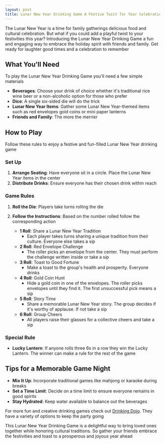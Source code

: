 ```yaml
---
layout: post
title: Lunar New Year Drinking Game A Festive Twist for Your Celebration
---
```



The Lunar New Year is a time for family gatherings delicious food and cultural celebration. But what if you could add a playful twist to your festivities this year? Introducing the Lunar New Year Drinking Game a fun and engaging way to embrace the holiday spirit with friends and family. Get ready for laughter good times and a celebration to remember

## What You'll Need

To play the Lunar New Year Drinking Game you'll need a few simple materials

- **Beverages**: Choose your drink of choice whether it's traditional rice wine beer or a non-alcoholic option for those who prefer
- **Dice**: A single six-sided die will do the trick
- **Lunar New Year Items**: Gather some Lunar New Year-themed items such as red envelopes gold coins or mini paper lanterns
- **Friends and Family**: The more the merrier

## How to Play

Follow these rules to enjoy a festive and fun-filled Lunar New Year drinking game

### Set Up

1. **Arrange Seating**: Have everyone sit in a circle. Place the Lunar New Year items in the center
2. **Distribute Drinks**: Ensure everyone has their chosen drink within reach

### Game Rules

1. **Roll the Die**: Players take turns rolling the die
2. **Follow the Instructions**: Based on the number rolled follow the corresponding action

   - **1 Roll**: Share a Lunar New Year Tradition
     - Each player takes turns sharing a unique tradition from their culture. Everyone else takes a sip
   - **2 Roll**: Red Envelope Challenge
     - The roller picks an envelope from the center. They must perform the challenge written inside or take a sip
   - **3 Roll**: Toast to Good Fortune
     - Make a toast to the group's health and prosperity. Everyone drinks
   - **4 Roll**: Gold Coin Hunt
     - Hide a gold coin in one of the envelopes. The roller picks envelopes until they find it. The first unsuccessful pick means a sip
   - **5 Roll**: Story Time
     - Share a memorable Lunar New Year story. The group decides if it's worthy of applause. If not take a sip
   - **6 Roll**: Group Cheers
     - All players raise their glasses for a collective cheers and take a sip

### Special Rule

- **Lucky Lantern**: If anyone rolls three 6s in a row they win the Lucky Lantern. The winner can make a rule for the rest of the game

## Tips for a Memorable Game Night

- **Mix It Up**: Incorporate traditional games like mahjong or karaoke during breaks
- **Set a Time Limit**: Decide on a time limit to ensure everyone remains in good spirits
- **Stay Hydrated**: Keep water available to balance out the beverages

For more fun and creative drinking games check out [Drinking Dojo](https://drinkingdojo.com/). They have a variety of options to keep the party going

This Lunar New Year Drinking Game is a delightful way to bring loved ones together while honoring cultural traditions. So gather your friends embrace the festivities and toast to a prosperous and joyous year ahead